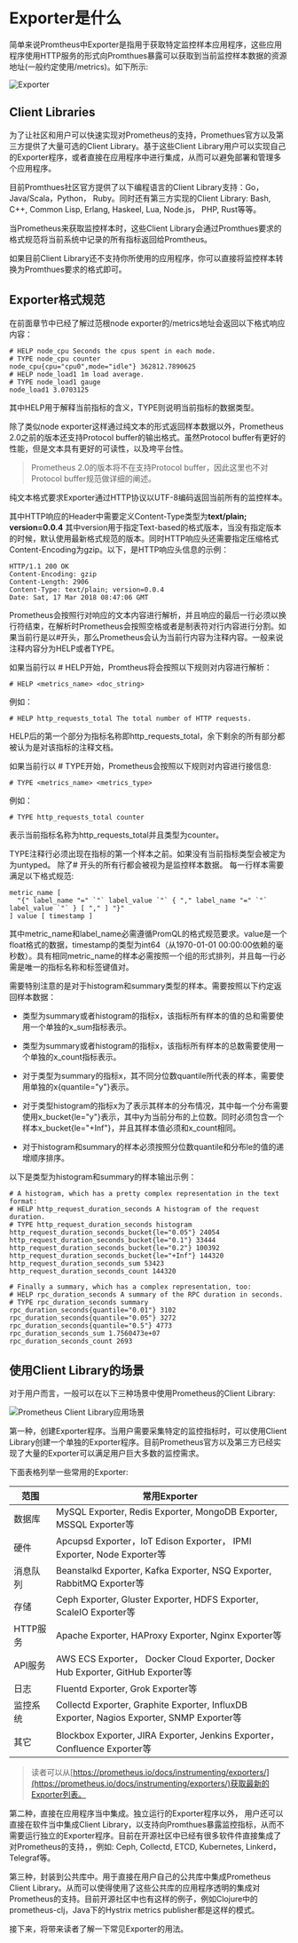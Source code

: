 # Exporter是什么

简单来说Promtheus中Exporter是指用于获取特定监控样本应用程序，这些应用程序使用HTTP服务的形式向Promthues暴露可以获取到当前监控样本数据的资源地址(一般约定使用/metrics)。如下所示:

![Exporter](http://p2n2em8ut.bkt.clouddn.com/prometheus-exporter.png)

## Client Libraries

为了让社区和用户可以快速实现对Prometheus的支持，Promethues官方以及第三方提供了大量可选的Client Library。基于这些Client Library用户可以实现自己的Exporter程序，或者直接在应用程序中进行集成，从而可以避免部署和管理多个应用程序。


目前Promthues社区官方提供了以下编程语言的Client Library支持：Go，Java/Scala，Python， Ruby。同时还有第三方实现的Client Library: Bash, C++, Common Lisp, Erlang, Haskeel, Lua, Node.js， PHP, Rust等等。

当Prometheus来获取监控样本时，这些Client Library会通过Promthues要求的格式规范将当前系统中记录的所有指标返回给Promtheus。

如果目前Client Library还不支持你所使用的应用程序，你可以直接将监控样本转换为Promthues要求的格式即可。

## Exporter格式规范

在前面章节中已经了解过范根node exporter的/metrics地址会返回以下格式响应内容：

```
# HELP node_cpu Seconds the cpus spent in each mode.
# TYPE node_cpu counter
node_cpu{cpu="cpu0",mode="idle"} 362812.7890625
# HELP node_load1 1m load average.
# TYPE node_load1 gauge
node_load1 3.0703125
```

其中HELP用于解释当前指标的含义，TYPE则说明当前指标的数据类型。

除了类似node exporter这样通过纯文本的形式返回样本数据以外，Prometheus 2.0之前的版本还支持Protocol buffer的输出格式。虽然Protocol buffer有更好的性能，但是文本具有更好的可读性，以及垮平台性。

> Prometheus 2.0的版本将不在支持Protocol buffer，因此这里也不对Protocol buffer规范做详细的阐述。

纯文本格式要求Exporter通过HTTP协议以UTF-8编码返回当前所有的监控样本。

其中HTTP响应的Header中需要定义Content-Type类型为**text/plain; version=0.0.4** 其中version用于指定Text-based的格式版本，当没有指定版本的时候，默认使用最新格式规范的版本。同时HTTP响应头还需要指定压缩格式Content-Encoding为gzip。以下，是HTTP响应头信息的示例：

```
HTTP/1.1 200 OK
Content-Encoding: gzip
Content-Length: 2906
Content-Type: text/plain; version=0.0.4
Date: Sat, 17 Mar 2018 08:47:06 GMT
```

Prometheus会按照行对响应的文本内容进行解析，并且响应的最后一行必须以换行符结束，在解析时Prometheus会按照空格或者是制表符对行内容进行分割。如果当前行是以#开头，那么Prometheus会认为当前行内容为注释内容。一般来说注释内容分为HELP或者TYPE。

如果当前行以 # HELP开始，Promtheus将会按照以下规则对内容进行解析：

```
# HELP <metrics_name> <doc_string>
```

例如：

```
# HELP http_requests_total The total number of HTTP requests.
```

HELP后的第一个部分为指标名称即http_requests_total，余下剩余的所有部分都被认为是对该指标的注释文档。

如果当前行以 # TYPE开始，Prometheus会按照以下规则对内容进行接信息:

```
# TYPE <metrics_name> <metrics_type>
```

例如：

```
# TYPE http_requests_total counter
```

表示当前指标名称为http_requests_total并且类型为counter。

TYPE注释行必须出现在指标的第一个样本之前。如果没有当前指标类型会被定为为untyped。 除了# 开头的所有行都会被视为是监控样本数据。 每一行样本需要满足以下格式规范:

```
metric_name [
  "{" label_name "=" `"` label_value `"` { "," label_name "=" `"` label_value `"` } [ "," ] "}"
] value [ timestamp ]
```

其中metric_name和label_name必需遵循PromQL的格式规范要求。value是一个float格式的数据，timestamp的类型为int64（从1970-01-01 00:00:00依赖的毫秒数）。具有相同metric_name的样本必需按照一个组的形式排列，并且每一行必需是唯一的指标名称和标签键值对。

需要特别注意的是对于histogram和summary类型的样本。需要按照以下约定返回样本数据：

* 类型为summary或者histogram的指标x，该指标所有样本的值的总和需要使用一个单独的x_sum指标表示。
* 类型为summary或者histogram的指标x，该指标所有样本的总数需要使用一个单独的x_count指标表示。

* 对于类型为summary的指标x，其不同分位数quantile所代表的样本，需要使用单独的x{quantile="y"}表示。
* 对于类型histogram的指标x为了表示其样本的分布情况，其中每一个分布需要使用x_bucket{le="y"}表示，其中y为当前分布的上位数。同时必须包含一个样本x_bucket{le="+Inf"}，并且其样本值必须和x_count相同。
* 对于histogram和summary的样本必须按照分位数quantile和分布le的值的递增顺序排序。

以下是类型为histogram和summary的样本输出示例：

```
# A histogram, which has a pretty complex representation in the text format:
# HELP http_request_duration_seconds A histogram of the request duration.
# TYPE http_request_duration_seconds histogram
http_request_duration_seconds_bucket{le="0.05"} 24054
http_request_duration_seconds_bucket{le="0.1"} 33444
http_request_duration_seconds_bucket{le="0.2"} 100392
http_request_duration_seconds_bucket{le="+Inf"} 144320
http_request_duration_seconds_sum 53423
http_request_duration_seconds_count 144320

# Finally a summary, which has a complex representation, too:
# HELP rpc_duration_seconds A summary of the RPC duration in seconds.
# TYPE rpc_duration_seconds summary
rpc_duration_seconds{quantile="0.01"} 3102
rpc_duration_seconds{quantile="0.05"} 3272
rpc_duration_seconds{quantile="0.5"} 4773
rpc_duration_seconds_sum 1.7560473e+07
rpc_duration_seconds_count 2693
```

## 使用Client Library的场景

对于用户而言，一般可以在以下三种场景中使用Prometheus的Client Library:

![Prometheus Client Library应用场景](http://p2n2em8ut.bkt.clouddn.com/client-library-usage.png)

第一种，创建Exporter程序。当用户需要采集特定的监控指标时，可以使用Client Library创建一个单独的Exporter程序。目前Prometheus官方以及第三方已经实现了大量的Exporter可以满足用户巨大多数的监控需求。

下面表格列举一些常用的Exporter:

| 范围       |  常用Exporter |
|------     |-------------|
|   数据库   | MySQL Exporter, Redis Exporter, MongoDB Exporter, MSSQL Exporter等|
|   硬件    | Apcupsd Exporter，IoT Edison Exporter， IPMI Exporter, Node Exporter等   |
|   消息队列| Beanstalkd Exporter, Kafka Exporter, NSQ Exporter, RabbitMQ Exporter等 |
|   存储| Ceph Exporter, Gluster Exporter, HDFS Exporter, ScaleIO Exporter等|
|   HTTP服务 | Apache Exporter, HAProxy Exporter, Nginx Exporter等|
|   API服务| AWS ECS Exporter， Docker Cloud Exporter, Docker Hub Exporter, GitHub Exporter等 |
|   日志   | Fluentd Exporter, Grok Exporter等 |
|   监控系统 | Collectd Exporter, Graphite Exporter, InfluxDB Exporter, Nagios Exporter, SNMP Exporter等   |
|   其它| Blockbox Exporter, JIRA Exporter, Jenkins Exporter， Confluence Exporter等| 

> 读者可以从[https://prometheus.io/docs/instrumenting/exporters/](https://prometheus.io/docs/instrumenting/exporters/)获取最新的Exporter列表。

第二种，直接在应用程序当中集成。独立运行的Exporter程序以外， 用户还可以直接在软件当中集成Client Library，以支持向Promthues暴露监控指标，从而不需要运行独立的Exporter程序。目前在开源社区中已经有很多软件件直接集成了对Prometheus的支持，，例如: Ceph, Collectd, ETCD, Kubernetes, Linkerd，Telegraf等。

第三种，封装到公共库中。用于直接在用户自己的公共库中集成Prometheus Client Library。从而可以使得使用了这些公共库的应用程序透明的集成对Prometheus的支持。目前开源社区中也有这样的例子，例如Clojure中的prometheus-clj，Java下的Hystrix metrics publisher都是这样的模式。

接下来，将带来读者了解一下常见Exporter的用法。